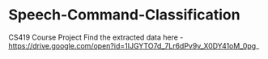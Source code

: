 # Speech-Command-Classification
CS419 Course Project
Find the extracted data here - https://drive.google.com/open?id=1IJGYTO7d_7Lr6dPv9v_X0DY41oM_0pg_
